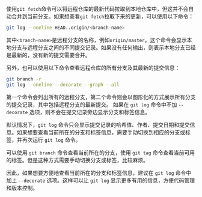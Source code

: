 使用`git fetch`命令可以将远程仓库的最新代码拉取到本地仓库中，但这并不会自动合并到当前分支。如果想查看`git fetch`拉取下来的更新，可以使用以下命令：

```bash
git log --oneline HEAD..origin/<branch-name>
```

其中`<branch-name>`是远程分支的名称，例如`origin/master`。这个命令会显示本地分支与远程分支之间的不同提交记录。如果没有任何输出，则表示本地分支已经是最新的，没有新的提交需要合并。

另外，也可以使用以下命令查看远程仓库的所有分支及其最新的提交信息：

```bash
git branch -r
git log --oneline --decorate --graph --all
```

第一个命令会列出所有的远程分支，第二个命令则会以图形化的方式展示所有分支的提交记录，其中包括远程分支的最新提交。
如果在 `git log` 命令中不加 `--decorate` 选项，则不会在提交记录旁边显示分支和标签信息。

默认情况下，`git log` 命令只会显示提交记录的哈希值、作者、提交日期和提交信息。如果想要查看当前所在的分支和标签信息，需要手动切换到相应的分支或标签，并再次运行 `git log` 命令。

可以使用 `git branch` 命令查看当前所在的分支，使用 `git tag` 命令查看当前可用的标签。但是这种方式需要手动切换分支或标签，比较麻烦。

因此，如果想要方便地查看当前所在的分支和标签信息，建议在 `git log` 命令中加上 `--decorate` 选项。这样可以让 `git log` 显示更多有用的信息，方便代码管理和版本控制。
